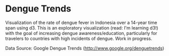 # Dengue Trends
Visualization of the rate of dengue fever in Indonesia over a 14-year time span using d3. 
This is an exploratory visualization (read: I'm learning d3!) with the goal of increasing dengue awareness/education, particularly for travelers to countries with high incidents of dengue. 
Work in progress.

Data Source: Google Dengue Trends (http://www.google.org/denguetrends)
